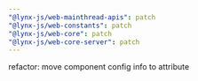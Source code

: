 ```yaml
---
"@lynx-js/web-mainthread-apis": patch
"@lynx-js/web-constants": patch
"@lynx-js/web-core": patch
"@lynx-js/web-core-server": patch
---
```


refactor: move component config info to attribute
